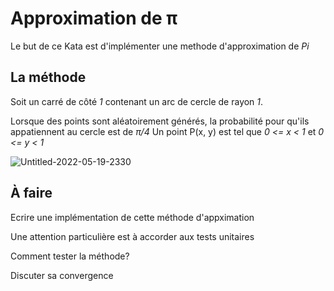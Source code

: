 # Approximation de &pi;

Le but de ce Kata est d'implémenter une methode d'approximation de *Pi*

## La méthode

Soit un carré de côté *1* contenant un arc de cercle de rayon *1*.

Lorsque des points sont aléatoirement générés, la probabilité pour qu'ils appatiennent au cercle est de *&pi;/4*
Un point P(x, y) est tel que *0 <= x < 1* et *0 <= y < 1*

![Untitled-2022-05-19-2330](https://user-images.githubusercontent.com/18365459/169410041-fbbdc79c-279a-4141-920a-bc6928d876b2.png)


## À faire

Ecrire une implémentation de cette méthode d'appximation

Une attention particulière est à accorder aux tests unitaires

Comment tester la méthode?

Discuter sa convergence 
